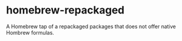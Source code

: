 # homebrew-repackaged
A Homebrew tap of a repackaged packages that does not offer native Hombrew formulas.
